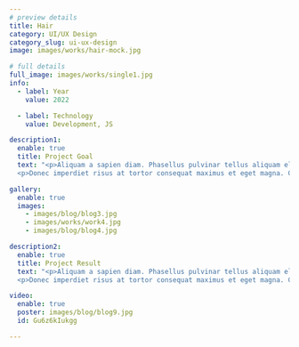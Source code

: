 ```yaml
---
# preview details
title: Hair
category: UI/UX Design
category_slug: ui-ux-design
image: images/works/hair-mock.jpg

# full details
full_image: images/works/single1.jpg
info:
  - label: Year
    value: 2022

  - label: Technology
    value: Development, JS

description1:
  enable: true
  title: Project Goal
  text: "<p>Aliquam a sapien diam. Phasellus pulvinar tellus aliquam eleifend consectetur. Sed bibendum leo quis rutrum aliquetmorbi.</p>
  <p>Donec imperdiet risus at tortor consequat maximus et eget magna. Cras ornare sagittis augue, id sollicitudin justo tristique ut. Nullam ex enim, euismod vel bibendum ultrices, fringilla vel eros. Donec euismod leo lectus, et euismod metus euismod sed. Quisque quis suscipit ipsum, at pellentesque velit. Duis a congue sem.</p>"

gallery:
  enable: true
  images:
    - images/blog/blog3.jpg
    - images/works/work4.jpg
    - images/blog/blog4.jpg

description2:
  enable: true
  title: Project Result
  text: "<p>Aliquam a sapien diam. Phasellus pulvinar tellus aliquam eleifend consectetur. Sed bibendum leo quis rutrum aliquetmorbi.</p>
  <p>Donec imperdiet risus at tortor consequat maximus et eget magna. Cras ornare sagittis augue, id sollicitudin justo tristique ut. Nullam ex enim, euismod vel bibendum ultrices, fringilla vel eros. Donec euismod leo lectus, et euismod metus euismod sed. Quisque quis suscipit ipsum, at pellentesque velit. Duis a congue sem.</p>"

video:
  enable: true
  poster: images/blog/blog9.jpg
  id: Gu6z6kIukgg

---
```

